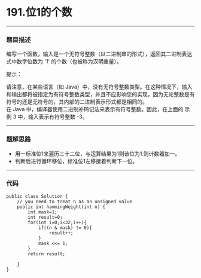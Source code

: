 # 191.位1的个数
---
### 题目描述

编写一个函数，输入是一个无符号整数（以二进制串的形式），返回其二进制表达式中数字位数为 '1' 的个数（也被称为汉明重量）。


提示：

请注意，在某些语言（如 Java）中，没有无符号整数类型。在这种情况下，输入和输出都将被指定为有符号整数类型，并且不应影响您的实现，因为无论整数是有符号的还是无符号的，其内部的二进制表示形式都是相同的。<br>
在 Java 中，编译器使用二进制补码记法来表示有符号整数。因此，在上面的 示例 3 中，输入表示有符号整数 -3。

---
### 题解思路

+ 用一标准位1来遍历三十二位，与运算结果为1则该位为1.则计数器加一。
+ 判断后进行循环移位，标准位1左移接着判断下一位。

---
### 代码

	public class Solution {
    	// you need to treat n as an unsigned value
    	public int hammingWeight(int n) {
    	    int mask=1;
    	    int result=0;
    	    for(int i=0;i<32;i++){
    	        if((n & mask) != 0){
    	            result++;
    	        }
    	        mask <<= 1;
    	    }
    	    return result;
    	    
    	}
	}